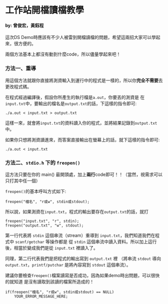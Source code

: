 # 工作站開檔讀檔教學

#### by: 曾俊宏，黃鈺程

這次DS Demo時應該有不少人被雷到開檔讀檔的問題，希望這兩招大家可以學起來，很方便的。

兩個方法基本上都沒有動到什麼code，所以儘量學起來吧！

### 方法一、重導

用這個方法就跟你直接將測資輸入到運行中的程式是一樣的，所以你**完全不需要**去更改程式碼。

在程式經過編譯後，假設你所產生的執行檔是`a.out`，你要丟的測資是
在`input.txt`中，要輸出的檔名是`output.txt`的話，下這樣的指令即可:
```
./a.out < input.txt > output.txt
```
這樣一來，就會將`input.txt`的資料讀入你的程式，並將結果記錄到`output.txt`中。

如果你只想將測資讀進來，而答案直接輸出在螢幕上的話，就下這樣的指令即可:
```
./a.out < input.txt
```

### 方法二、`stdio.h` 下的 `freopen()`

這方法只要在你的 main() 最開頭處，加上**兩行**code即可！！（當然，視需求可以只打其中任一個）

`freopen()`的基本呼叫方式如下:
```
freopen("檔名", "r或w", stdin或stdout);
```

所以說，如果測資在`input.txt`，程式的輸出要存在`output.txt`的話，就打
```
freopen("input.txt", "r", stdin);
freopen("output.txt", "w", stdout);
```

第一行代表將 `stdin` 這個串流（stream）重導到 `input.txt`，我們知道我們在程式中 `scanf/getchar` 等操作都是
從 `stdin` 這個串流中讀入資料。所以加上這行後，相當於變成我們是從 `input.txt` 裡讀入了。

同理，第二行代表我們是把程式的輸出寫到 `output.txt` 裡
（將串流 `stdout` 導向 `output.txt`，`printf/putchar` 是將內容寫到 `stdout` 這個串流）。

建議你要檢查`freopen()`檔案讀寫是否成功，因為如果demo時出問題，可以很快的就知道
是沒有讀取到該讀的檔案所造成的！

```
if(freopen("檔名", "r或w", stdin或stdout) == NULL)
    YOUR_ERROR_MESSAGE_HERE;
```
